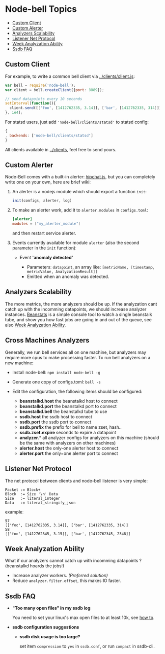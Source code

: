 Node-bell Topics
================

- [Custom Client](#custom-client)
- [Custom Alerter](#custom-alerter)
- [Analyzers Scalability](#analyzers-scalability)
- [Listener Net Protocol](#listener-net-protocol)
- [Week Analyzation Ability](#week-analyzation-ability)
- [Ssdb FAQ](#ssdb-faq)

Custom Client
-------------

For example, to write a common bell client via [../clients/client.js](../clients/client.js):

```js
var bell = require('node-bell');
var client = bell.createClient({port: 8889});

// send datapoints every 10 seconds
setInterval(function(){
  client.send([['foo', [1412762335, 3.14]], ['bar', [1412762335, 314]]])
}, 1e4);
```

For statsd users, just add `'node-bell/clients/statsd'` to statsd config:

```js
{
, backends: ['node-bell/clients/statsd']
}
```

All clients available in [../clients](../clients), feel free to send yours.

Custom Alerter
--------------

Node-Bell comes with a built-in alerter: [hipchat.js](../alerters/hipchat.js), but you can completely write one
on your own, here are brief wiki:

1. An alerter is a nodejs module which should export a function `init`:

   ```js
   init(configs, alerter, log)
   ```

2. To make an alerter work, add it to `alerter.modules` in `configs.toml`:

   ```toml
   [alerter]
   modules = ["my_alerter_module"]
   ```

   and then restart service alerter.

3. Events currently available for module `alerter` (also the second parameter in the `init` function):

    - Event **'anomaly detected'**

       - Parameters: `datapoint`, an array like: `[metricName, [timestamp, metricValue, AnalyzationResult]]`
       - Emitted when an anomaly was detected.


Analyzers Scalability
---------------------

The more metrics, the more analyzers should be up. If the analyzation cant
catch up with the incomming datapoints, we should increase analyzer instances.
[Beanstats](https://github.com/hit9/beanstats) is a simple console tool to
watch a single beanstalk tube, and show you how fast jobs are going in and
out of the queue, see also [Week Analyzation Ability](#week-analyzation-ability).


Cross Machines Analyzers
------------------------

Generally, we run bell services all on one machine, but analyzers may require more
cpus to make processing faster. To run bell analyzers on a new machine:

- Install node-bell: `npm install node-bell -g`
- Generate one copy of configs.toml: `bell -s`
- Edit the configuration, the following items should be configured:

   - **beanstalkd.host**  the beanstalkd host to connect
   - **beanstalkd.port**  the beanstalkd port to connect
   - **beanstalkd.bell**  the beanstalkd tube to use
   - **ssdb.host**  the ssdb host to connect
   - **ssdb.port**  the ssdb port to connect
   - **ssdb.prefix**  the prefix for bell to name zset, hash..
   - **ssdb.zset.expire**  seconds to expire a datapoint
   - **analyzer.***  all analyzer configs for analyzers on this machine (should be the same with 
     analyzers on other machines)
   - **alerter.host**  the only-one alerter host to connect
   - **alerter.port**  the only=one alerter port to connect


Listener Net Protocol
---------------------

The net protocol between clients and node-bell listener is very simple:

```
Packet := Block+
Block  := Size '\n' Data
Size   := literal_integer
Data   := literal_stringify_json
```

example:

```
57
[['foo', [1412762335, 3.14]], ['bar', [1412762335, 314]]
58
[['foo', [1412762345, 3.15]], ['bar', [1412762345, 2348]]
```


Week Analyzation Ability
------------------------

What if our analyzers cannot catch up with incomming datapoints ? 
(beanstalkd hoards the jobs!)

- Increase analyzer workers.  *(Preferred solution)*
- Reduce `analyzer.filter.offset`, this makes IO faster.

Ssdb FAQ
--------

- **"Too many open files" in my ssdb log**

   You need to set your linux's max open files to at least 10k, see
   [how to](http://stackoverflow.com/questions/34588/how-do-i-change-the-number-of-open-files-limit-in-linux).

- **ssdb configuration suggestions**

   - **ssdb disk usage is too large?**

     set item `compression` to `yes` in `ssdb.conf`, or run `compact` in ssdb-cli.
